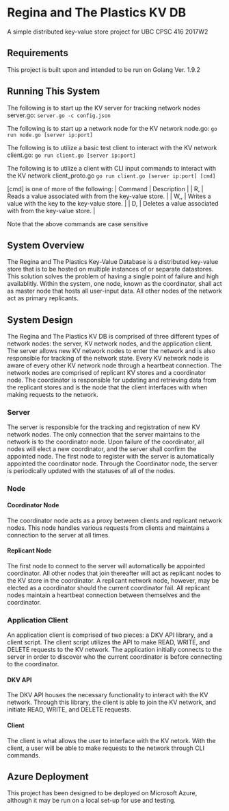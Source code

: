 # Regina and The Plastics KV DB
A simple distributed key-value store project for UBC CPSC 416 2017W2

## Requirements
This project is built upon and intended to be run on Golang Ver. 1.9.2

## Running This System
The following is to start up the KV server for tracking network nodes
server.go: `server.go -c config.json`

The following is to start up a network node for the KV network
node.go: `go run node.go [server ip:port]`

The following is to utilize a basic test client to interact with the KV network
client.go: `go run client.go [server ip:port]`

The following is to utilize a client with CLI input commands to interact with the KV network
client_proto.go `go run client.go [server ip:port] [cmd]`

[cmd] is one of more of the following:
| Command | Description |
| R,<key> | Reads a value associated with <key> from the key-value store. |
| W,<key>,<value> | Writes a value <value> with the key <key> to the key-value store. | 
| D,<key> | Deletes a value associated with <key> from the key-value store. |

Note that the above commands are case sensitive

## System Overview
The Regina and The Plastics Key-Value Database is a distributed key-value store that is to be hosted on multiple instances of or separate datastores. This solution solves the problem of having a single point of failure and high availablitly. Within the system, one node, known as the coordinator, shall act as master node that hosts all user-input data. All other nodes of the network act as primary replicants.

## System Design
The Regina and The Plastics KV DB is comprised of three different types of network nodes: the server, KV network nodes, and the application client.  The server allows new KV network nodes to enter the network and is also responsible for tracking of the network state. Every KV network node is aware of every other KV network node through a heartbeat connection. The network nodes are comprised of replicant KV stores and a coordinator node. The coordinator is responsible for updating and retrieving data from the replicant stores and is the node that the client interfaces with when making requests to the network.

### Server
The server is responsible for the tracking and registration of new KV network nodes. The only connection that the server maintains to the network is to the coordinator node. Upon failure of the coordinator, all nodes will elect a new coordinator, and the server shall confirm the appointed node. The first node to register with the server is automatically appointed the coordinator node. Through the Coordinator node, the server is periodically updated with the statuses of all of the nodes.

### Node
#### Coordinator Node
The coordinator node acts as a proxy between clients and replicant network nodes. This node handles various requests from clients and maintains a connection to the server at all times.

#### Replicant Node
The first node to connect to the server will automatically be appointed coordinator. All other nodes that join thereafter will act as replicant nodes to the KV store in the coordinator. A replicant network node, however, may be elected as a coordinator should the current coordinator fail. All replicant nodes maintain a heartbeat connection between themselves and the coordinator.

### Application Client
An application client is comprised of two pieces: a DKV API library, and a client script. The client script utilizes the API to make READ, WRITE, and DELETE requests to the KV network. The application initially connects to the server in order to discover who the current coordinator is before connecting to the coordinator. 

#### DKV API
The DKV API houses the necessary functionality to interact with the KV network. Through this library, the client is able to join the KV network, and initiate READ, WRITE, and DELETE requests.

#### Client
The client is what allows the user to interface with the KV netork. With the client, a user will be able to make requests to the network through CLI commands.

## Azure Deployment
This project has been designed to be deployed on Microsoft Azure, although it may be run on a local set-up for use and testing.